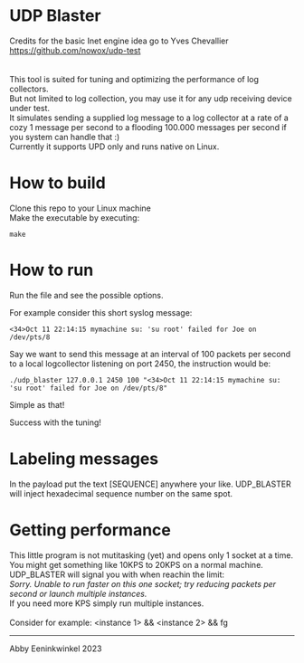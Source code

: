# UDP Blaster
Credits for the basic Inet engine idea go to
Yves Chevallier https://github.com/nowox/udp-test<br>
<br>
<br>
This tool is suited for tuning and optimizing the performance of log collectors.<br>
But not limited to log collection, you may use it for any udp receiving device under test.<br>
It simulates sending a supplied log message to a log collector at a rate of a cozy 1 message per second to a flooding 100.000 messages per second if you system can handle that :)<br>
Currently it supports UPD only and runs native on Linux.<br>

# How to build
Clone this repo to your Linux machine<br>
Make the executable by executing:<br>

```
make
```
# How to run

Run the file and see the possible options.<br>

For example consider this short syslog message:
```
<34>Oct 11 22:14:15 mymachine su: 'su root' failed for Joe on /dev/pts/8
```
Say we want to send this message at an interval of 100 packets per second to a local logcollector listening on port 2450, the instruction would be:

```
./udp_blaster 127.0.0.1 2450 100 "<34>Oct 11 22:14:15 mymachine su: 'su root' failed for Joe on /dev/pts/8"
```

Simple as that! <br>

Success with the tuning!<br>

# Labeling messages

In the payload put the text [SEQUENCE] anywhere your like. UDP_BLASTER will inject hexadecimal sequence number on the same spot.

# Getting performance

This little program is not mutitasking (yet) and opens only 1 socket at a time. <br>
You might get something like 10KPS to 20KPS on a normal machine. <br>
UDP_BLASTER will signal you with when reachin the limit: <br>
<i>Sorry. Unable to run faster on this one socket; try reducing packets per second or launch multiple instances.</i>
<br>
If you need more KPS simply run multiple instances. <br>
<br>
Consider for example: <instance 1> && <instance 2> && fg


<hr>
Abby Eeninkwinkel 2023
